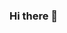 ### Hi there 👋

<!--
**jayroshi/jayroshi** is a ✨ _special_ ✨ repository because its `README.md` (this file) appears on your GitHub profile.

Here are some ideas to get you started:

- 🌱 I’m currently working on AJNA-project
- 📚 I’m currently learning with help from others
- 🤝 I’m looking to collaborate on my AJNA-project
- 🤔 I’m looking for help with bringing my ideas to life
- 📫 How to reach me: ...
-->
